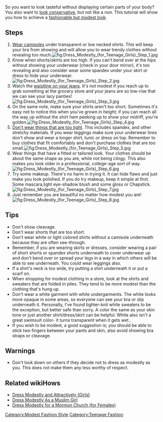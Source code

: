So you want to look tasteful without displaying certain parts of your
body? You also want to [look
conservative](Look_Cute_and_Modest_at_the_Same_Time "wikilink"), but not
like a nun. This tutorial will show you how to achieve a [fashionable
but modest look](Look_Cute_and_Modest_at_the_Same_Time "wikilink").

## Steps

1.  [Wear camisoles](Wear_a_Camisole "wikilink") under transparent or
    low necked shirts. This will keep your bra from showing and will
    allow you to wear trendy clothes without revealing too
    much.![](Dress_Modestly_(for_Teenage_Girls)_Step_1.jpg "fig:Dress_Modestly_(for_Teenage_Girls)_Step_1.jpg")
2.  Know when shorts/skirts are too high. If you can't bend over at the
    hips without showing your underwear (check in your door mirror),
    it's too revealing and also consider wear some spandex under your
    skirt or dress to hide your
    underwear.![](Dress_Modestly_(for_Teenage_Girls)_Step_2.jpg "fig:Dress_Modestly_(for_Teenage_Girls)_Step_2.jpg")
3.  Watch the [waistline on your
    jeans](Look_Good_in_Jeans_(Women) "wikilink"). It's not modest if
    you reach up to grab something at the grocery store and your jeans
    are so low-rise that we can see your lacy
    panties!![](Dress_Modestly_(for_Teenage_Girls)_Step_3.jpg "fig:Dress_Modestly_(for_Teenage_Girls)_Step_3.jpg")
4.  On the same note, make sure your shirts aren't too short. Sometimes
    it's easy not to notice this when you've grown in height; if you can
    reach all the way up without the shirt hem peeking up to show your
    midriff, you're
    golden.![](Dress_Modestly_(for_Teenage_Girls)_Step_4.jpg "fig:Dress_Modestly_(for_Teenage_Girls)_Step_4.jpg")
5.  [Don't wear things that are too
    tight](Choose_Good_Clothes "wikilink"). This includes spandex, and
    other stretchy materials. If you wear leggings make sure your
    underwear lines don't show and wear a longer shirt, tunic or dress
    on top. Remember to buy clothes that fit comfortably and don't
    purchase clothes that are too
    small.![](Dress_Modestly_(for_Teenage_Girls)_Step_5.jpg "fig:Dress_Modestly_(for_Teenage_Girls)_Step_5.jpg")
6.  Wear things that have a fitted or tailored look. Your clothes should
    be about the same shape as you are, while not being clingy. This
    also makes you look older in a professional, college-age sort of
    way.![](Dress_Modestly_(for_Teenage_Girls)_Step_6.jpg "fig:Dress_Modestly_(for_Teenage_Girls)_Step_6.jpg")
7.  Try some makeup. There's no harm in trying it. It can hide flaws and
    just make you look polished. If you do try makeup, keep it simple at
    first. Some mascara,light eye-shadow blush and some gloss or
    Chapstick.![](Dress_Modestly_(for_Teenage_Girls)_Step_7.jpg "fig:Dress_Modestly_(for_Teenage_Girls)_Step_7.jpg")
8.  Just remember you are beautiful no matter how modest you
    are!![](Dress_Modestly_(for_Teenage_Girls)_Step_8.jpg "fig:Dress_Modestly_(for_Teenage_Girls)_Step_8.jpg")

## Tips

-   Don't show cleavage.
-   Don't wear shorts that are too short.
-   Don't wear white or light colored shirts without a camisole
    underneath because they are often see-through.
-   Remember, if you are wearing skirts or dresses, consider wearing a
    pair of short shorts or spandex shorts underneath to cover underwear
    up and don't bend over or spread your legs in a way in which others
    will be able to see underneath. You could wear leggings also.
-   If a shirt's neck is too wide, try putting a shirt underneath it or
    put a scarf on.
-   When shopping for modest clothing in a store, look at the shirts and
    sweaters that are folded in piles. They tend to be more modest than
    the clothing that's hung up.
-   Don't wear a white garment with white undergarments. The white looks
    more opaque in some areas, so everyone can see your bra or slip
    underneath it. Personally, I've found tighter-knit white sweaters to
    be the exception, but better safe than sorry. A color the same as
    your skin tone or just another shirt/dress/skirt can be helpful.
    White also isn't a great swimsuit color- it turns transparent when
    it gets wet..
-   If you wish to be modest, a good suggestion is; you should be able
    to stick two fingers between your pants and skin, also avoid showing
    bra straps or cleavage.

## Warnings

-   Don't look down on others if they decide not to dress as modestly as
    you. This does not make them any less worthy of respect.

## Related wikiHows

-   [Dress Modestly and Attractively
    (Girls)](Dress_Modestly_and_Attractively_(Girls) "wikilink")
-   [Dress Modestly As a Muslim
    Girl](Dress_Modestly_As_a_Muslim_Girl "wikilink")
-   [Dress Modestly for a Mormon Church (for
    Females)](Dress_Modestly_for_a_Mormon_Church_(for_Females) "wikilink")

[Category:Modest Fashion
Style](Category:Modest_Fashion_Style "wikilink") [Category:Teenage
Fashion](Category:Teenage_Fashion "wikilink")